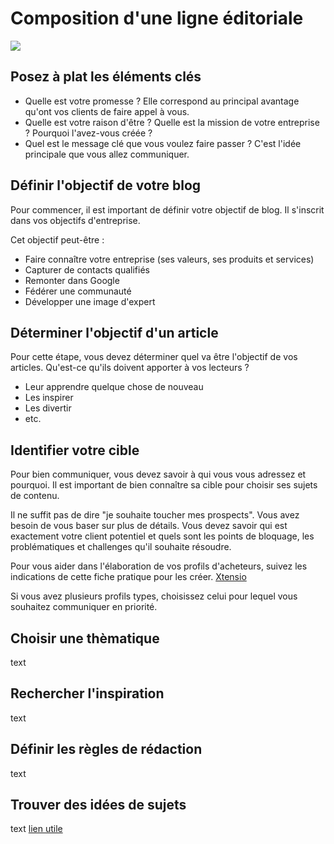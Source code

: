 # Composition d'une ligne éditoriale
<img src="./assets/images/importance-ligne-editoriale-definition.png">

## Posez à plat les éléments clés 
+ Quelle est votre promesse ? Elle correspond au principal avantage qu'ont vos clients de faire appel à vous.
+ Quelle est votre raison d'être ? Quelle est la mission de votre entreprise ? Pourquoi l'avez-vous créée ?
+ Quel est le message clé que vous voulez faire passer ? C'est l'idée principale que vous allez communiquer.
## Définir l'objectif de votre blog

Pour commencer, il est important de définir votre objectif de blog. Il s'inscrit dans vos objectifs d'entreprise. 

Cet objectif peut-être : 

+ Faire connaître votre entreprise (ses valeurs, ses produits et services)
+ Capturer de contacts qualifiés
+ Remonter dans Google
+ Fédérer une communauté
+ Développer une image d'expert 

## Déterminer l'objectif d'un article

Pour cette étape, vous devez déterminer quel va être l'objectif de vos articles. Qu'est-ce qu'ils doivent apporter à vos lecteurs ? 

+ Leur apprendre quelque chose de nouveau 
+ Les inspirer 
+ Les divertir
+ etc.


## Identifier votre cible

Pour bien communiquer, vous devez savoir à qui vous vous adressez et pourquoi. Il est important de bien connaître sa cible pour choisir ses sujets de contenu. 

Il ne suffit pas de dire "je souhaite toucher mes prospects".  Vous avez besoin de vous baser sur plus de détails. Vous devez savoir qui est exactement votre client potentiel et quels sont les points de bloquage, les problématiques et challenges qu'il souhaite résoudre.

Pour vous aider dans l'élaboration de vos profils d'acheteurs, suivez les indications de cette fiche pratique pour les créer.
[Xtensio](https://xtensio.com/)

 Si vous avez plusieurs profils types, choisissez celui pour lequel vous souhaitez communiquer en priorité. 

## Choisir une thèmatique
text
## Rechercher l'inspiration
text
## Définir les règles de rédaction
text
## Trouver des idées de sujets
text
[lien utile](https://www.google.com)